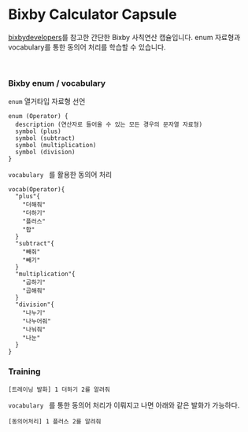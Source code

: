 # Bixby Calculator Capsule
[bixbydevelopers](https://github.com/bixbydevelopers/capsule-sample-arithmetic-KR)를 참고한 간단한 Bixby 사칙연산 캡슐입니다. 
enum 자료형과 vocabulary를 통한 동의어 처리를 학습할 수 있습니다.

<br>

### Bixby enum / vocabulary

 `enum` 열거타입 자료형 선언

```
enum (Operator) {
  description (연산자로 들어올 수 있는 모든 경우의 문자열 자료형)
  symbol (plus)
  symbol (subtract)
  symbol (multiplication)
  symbol (division)
}
```

 `vocabulary ` 를 활용한 동의어 처리

```
vocab(Operator){
  "plus"{
    "더해줘"
    "더하기"
    "플러스"
    "합"
  }
  "subtract"{
    "빼줘"
    "빼기"
  }
  "multiplication"{
    "곱하기"
    "곱해줘"
  }
  "division"{
    "나누기"
    "나누어줘"
    "나눠줘"
    "나눈"
  }
}
```



### Training 

```
[트레이닝 발화] 1 더하기 2를 알려줘
```
 `vocabulary ` 를 통한 동의어 처리가 이뤄지고 나면 아래와 같은 발화가 가능하다.

```
[동의어처리] 1 플러스 2를 알려줘
```



